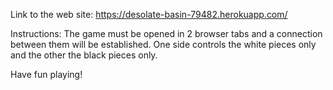 Link to the web site: https://desolate-basin-79482.herokuapp.com/


Instructions:
The game must be opened in 2 browser tabs and a connection between them will be established.
One side controls the white pieces only and the other the black pieces only.

Have fun playing!
